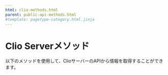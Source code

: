 ```yaml
---
html: clio-methods.html
parent: public-api-methods.html
#template: pagetype-category.html.jinja
---
```

# Clio Serverメソッド

以下のメソッドを使用して、ClioサーバーのAPIから情報を取得することができます。
